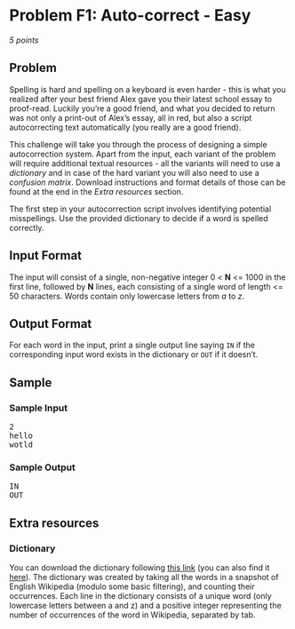 # Problem F1: Auto-correct - Easy
*5 points*

## Problem
Spelling is hard and spelling on a keyboard is even harder - this is what you realized after
your best friend Alex gave you their latest school essay to proof-read. Luckily you’re a 
good friend, and what you decided to return was not only a print-out of Alex’s essay, all 
in red,  but also a script autocorrecting text automatically (you really are a good friend).

This challenge will take you through the process of designing a simple autocorrection 
system. Apart from the input, each variant of the problem will require additional textual 
resources - all the variants will need to use a *dictionary* and in case of the hard 
variant you will also need to use a *confusion matrix*. Download instructions and format 
details of those can be found at the end in the *Extra resources* section.

The first step in your autocorrection script involves identifying potential misspellings. 
Use the provided dictionary to decide if a word is spelled correctly.

## Input Format
The input will consist of a single, non-negative integer 0 < **N** <= 1000 in the first 
line, followed by **N** lines, each consisting of a single word of length <= 50 characters.
Words contain only lowercase letters from *a* to *z*.

## Output Format
For each word in the input, print a single output line saying `IN` if the corresponding 
input word exists in the dictionary or `OUT` if it doesn’t.

## Sample
### Sample Input
<pre>
2
hello
wotld
</pre>

### Sample Output
<pre>
IN
OUT
</pre>

## Extra resources
### Dictionary
You can download the dictionary following [this link](https://www.dropbox.com/s/tg7vizspnwtewli/dictionary.tsv?dl=0&fbclid=IwAR0tPLOXlWc0N8QBhDRYX718wIvS6sU-1nR15TkxiV8eTjk2vGp2DLJ4Znk) 
(you can also find it [here](dict.txt)). The dictionary was created by taking all the 
words in a snapshot of English Wikipedia (modulo some basic filtering), and counting their
occurrences. Each line in the dictionary consists of a unique word (only lowercase letters
between a and z) and a positive integer representing the number of occurrences of the word
in Wikipedia, separated by tab.
